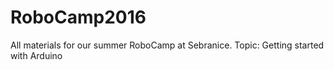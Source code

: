 # RoboCamp2016
All materials for our summer RoboCamp at Sebranice. Topic: Getting started with Arduino
